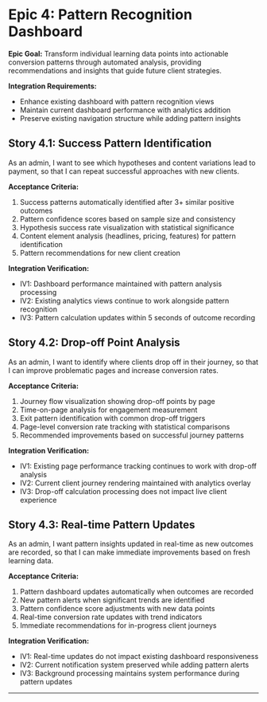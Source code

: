 # Epic 4: Pattern Recognition Dashboard

**Epic Goal:** Transform individual learning data points into actionable conversion patterns through automated analysis, providing recommendations and insights that guide future client strategies.

**Integration Requirements:**
- Enhance existing dashboard with pattern recognition views
- Maintain current dashboard performance with analytics addition
- Preserve existing navigation structure while adding pattern insights

## Story 4.1: Success Pattern Identification

As an admin,
I want to see which hypotheses and content variations lead to payment,
so that I can repeat successful approaches with new clients.

**Acceptance Criteria:**
1. Success patterns automatically identified after 3+ similar positive outcomes
2. Pattern confidence scores based on sample size and consistency
3. Hypothesis success rate visualization with statistical significance
4. Content element analysis (headlines, pricing, features) for pattern identification
5. Pattern recommendations for new client creation

**Integration Verification:**
- IV1: Dashboard performance maintained with pattern analysis processing
- IV2: Existing analytics views continue to work alongside pattern recognition
- IV3: Pattern calculation updates within 5 seconds of outcome recording

## Story 4.2: Drop-off Point Analysis

As an admin,
I want to identify where clients drop off in their journey,
so that I can improve problematic pages and increase conversion rates.

**Acceptance Criteria:**
1. Journey flow visualization showing drop-off points by page
2. Time-on-page analysis for engagement measurement
3. Exit pattern identification with common drop-off triggers
4. Page-level conversion rate tracking with statistical comparisons
5. Recommended improvements based on successful journey patterns

**Integration Verification:**
- IV1: Existing page performance tracking continues to work with drop-off analysis
- IV2: Current client journey rendering maintained with analytics overlay
- IV3: Drop-off calculation processing does not impact live client experience

## Story 4.3: Real-time Pattern Updates

As an admin,
I want pattern insights updated in real-time as new outcomes are recorded,
so that I can make immediate improvements based on fresh learning data.

**Acceptance Criteria:**
1. Pattern dashboard updates automatically when outcomes are recorded
2. New pattern alerts when significant trends are identified
3. Pattern confidence score adjustments with new data points
4. Real-time conversion rate updates with trend indicators
5. Immediate recommendations for in-progress client journeys

**Integration Verification:**
- IV1: Real-time updates do not impact existing dashboard responsiveness
- IV2: Current notification system preserved while adding pattern alerts
- IV3: Background processing maintains system performance during pattern updates

---
